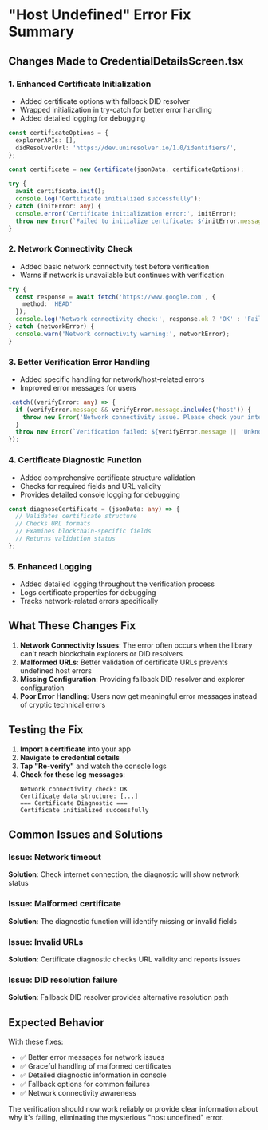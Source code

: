 # "Host Undefined" Error Fix Summary

## Changes Made to CredentialDetailsScreen.tsx

### 1. **Enhanced Certificate Initialization**
- Added certificate options with fallback DID resolver
- Wrapped initialization in try-catch for better error handling
- Added detailed logging for debugging

```typescript
const certificateOptions = {
  explorerAPIs: [], 
  didResolverUrl: 'https://dev.uniresolver.io/1.0/identifiers/',
};

const certificate = new Certificate(jsonData, certificateOptions);

try {
  await certificate.init();
  console.log('Certificate initialized successfully');
} catch (initError: any) {
  console.error('Certificate initialization error:', initError);
  throw new Error(`Failed to initialize certificate: ${initError.message || 'Unknown error'}`);
}
```

### 2. **Network Connectivity Check**
- Added basic network connectivity test before verification
- Warns if network is unavailable but continues with verification

```typescript
try {
  const response = await fetch('https://www.google.com', { 
    method: 'HEAD'
  });
  console.log('Network connectivity check:', response.ok ? 'OK' : 'Failed');
} catch (networkError) {
  console.warn('Network connectivity warning:', networkError);
}
```

### 3. **Better Verification Error Handling**
- Added specific handling for network/host-related errors
- Improved error messages for users

```typescript
.catch((verifyError: any) => {
  if (verifyError.message && verifyError.message.includes('host')) {
    throw new Error('Network connectivity issue. Please check your internet connection and try again.');
  }
  throw new Error(`Verification failed: ${verifyError.message || 'Unknown verification error'}`);
});
```

### 4. **Certificate Diagnostic Function**
- Added comprehensive certificate structure validation
- Checks for required fields and URL validity
- Provides detailed console logging for debugging

```typescript
const diagnoseCertificate = (jsonData: any) => {
  // Validates certificate structure
  // Checks URL formats
  // Examines blockchain-specific fields
  // Returns validation status
};
```

### 5. **Enhanced Logging**
- Added detailed logging throughout the verification process
- Logs certificate properties for debugging
- Tracks network-related errors specifically

## What These Changes Fix

1. **Network Connectivity Issues**: The error often occurs when the library can't reach blockchain explorers or DID resolvers
2. **Malformed URLs**: Better validation of certificate URLs prevents undefined host errors
3. **Missing Configuration**: Providing fallback DID resolver and explorer configuration
4. **Poor Error Handling**: Users now get meaningful error messages instead of cryptic technical errors

## Testing the Fix

1. **Import a certificate** into your app
2. **Navigate to credential details**
3. **Tap "Re-verify"** and watch the console logs
4. **Check for these log messages**:
   ```
   Network connectivity check: OK
   Certificate data structure: [...]
   === Certificate Diagnostic ===
   Certificate initialized successfully
   ```

## Common Issues and Solutions

### Issue: Network timeout
**Solution**: Check internet connection, the diagnostic will show network status

### Issue: Malformed certificate
**Solution**: The diagnostic function will identify missing or invalid fields

### Issue: Invalid URLs
**Solution**: Certificate diagnostic checks URL validity and reports issues

### Issue: DID resolution failure
**Solution**: Fallback DID resolver provides alternative resolution path

## Expected Behavior

With these fixes:
- ✅ Better error messages for network issues
- ✅ Graceful handling of malformed certificates  
- ✅ Detailed diagnostic information in console
- ✅ Fallback options for common failures
- ✅ Network connectivity awareness

The verification should now work reliably or provide clear information about why it's failing, eliminating the mysterious "host undefined" error.
